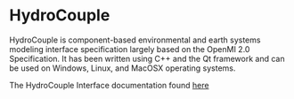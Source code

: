 # HydroCouple
HydroCouple is component-based environmental and earth systems modeling interface specification largely based on the OpenMI 2.0 Specification. It has been written using C++ and the Qt framework and can be used on Windows, Linux, and MacOSX operating systems.

The HydroCouple Interface documentation found [here](http://www.hydrocouple.com/hydrocoupledocs/index.html)
